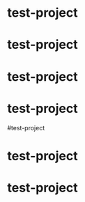 # test-project
# test-project
# test-project
# test-project
#test-project
# test-project
# test-project
